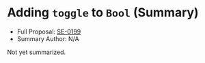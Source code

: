 # Adding `toggle` to `Bool` (Summary)

* Full Proposal: [SE-0199](https://github.com/apple/swift-evolution/blob/main/proposals/0199-bool-toggle.md)
* Summary Author: N/A

Not yet summarized.
